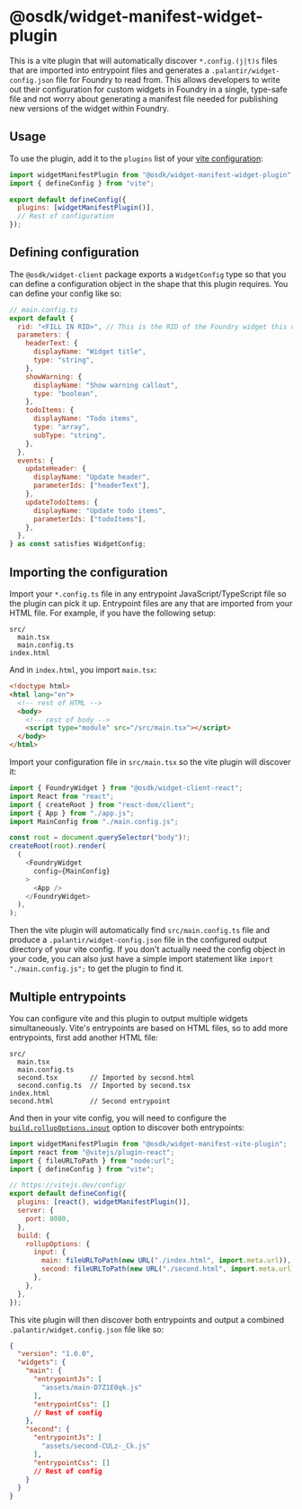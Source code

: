 # @osdk/widget-manifest-widget-plugin

This is a vite plugin that will automatically discover `*.config.(j|t)s` files that are imported into entrypoint files and generates a `.palantir/widget-config.json` file for Foundry to read from. This allows developers to write out their configuration for custom widgets in Foundry in a single, type-safe file and not worry about generating a manifest file needed for publishing new versions of the widget within Foundry.

## Usage

To use the plugin, add it to the `plugins` list of your [vite configuration](https://vitejs.dev/config/):

```js
import widgetManifestPlugin from "@osdk/widget-manifest-widget-plugin";
import { defineConfig } from "vite";

export default defineConfig({
  plugins: [widgetManifestPlugin()],
  // Rest of configuration
});
```

## Defining configuration

The `@osdk/widget-client` package exports a `WidgetConfig` type so that you can define a configuration object in the shape that this plugin requires. You can define your config like so:

```js
// main.config.ts
export default {
  rid: "<FILL IN RID>", // This is the RID of the Foundry widget this code will publish to
  parameters: {
    headerText: {
      displayName: "Widget title",
      type: "string",
    },
    showWarning: {
      displayName: "Show warning callout",
      type: "boolean",
    },
    todoItems: {
      displayName: "Todo items",
      type: "array",
      subType: "string",
    },
  },
  events: {
    updateHeader: {
      displayName: "Update header",
      parameterIds: ["headerText"],
    },
    updateTodoItems: {
      displayName: "Update todo items",
      parameterIds: ["todoItems"],
    },
  },
} as const satisfies WidgetConfig;
```

## Importing the configuration

Import your `*.config.ts` file in any entrypoint JavaScript/TypeScript file so the plugin can pick it up. Entrypoint files are any that are imported from your HTML file. For example, if you have the following setup:

```
src/
  main.tsx
  main.config.ts
index.html
```

And in `index.html`, you import `main.tsx`:

```html
<!doctype html>
<html lang="en">
  <!-- rest of HTML -->
  <body>
    <!-- rest of body -->
    <script type="module" src="/src/main.tsx"></script>
  </body>
</html>
```

Import your configuration file in `src/main.tsx` so the vite plugin will discover it:

```js
import { FoundryWidget } from "@osdk/widget-client-react";
import React from "react";
import { createRoot } from "react-dom/client";
import { App } from "./app.js";
import MainConfig from "./main.config.js";

const root = document.querySelector("body")!;
createRoot(root).render(
  (
    <FoundryWidget
      config={MainConfig}
    >
      <App />
    </FoundryWidget>
  ),
);
```

Then the vite plugin will automatically find `src/main.config.ts` file and produce a `.palantir/widget-config.json` file in the configured output directory of your vite config. If you don't actually need the config object in your code, you can also just have a simple import statement like `import "./main.config.js";` to get the plugin to find it.

## Multiple entrypoints

You can configure vite and this plugin to output multiple widgets simultaneously. Vite's entrypoints are based on HTML files, so to add more entrypoints, first add another HTML file:

```
src/
  main.tsx
  main.config.ts
  second.tsx        // Imported by second.html 
  second.config.ts  // Imported by second.tsx
index.html
second.html         // Second entrypoint
```

And then in your vite config, you will need to configure the [`build.rollupOptions.input`](https://rollupjs.org/configuration-options/#input) option to discover both entrypoints:

```js
import widgetManifestPlugin from "@osdk/widget-manifest-vite-plugin";
import react from "@vitejs/plugin-react";
import { fileURLToPath } from "node:url";
import { defineConfig } from "vite";

// https://vitejs.dev/config/
export default defineConfig({
  plugins: [react(), widgetManifestPlugin()],
  server: {
    port: 8080,
  },
  build: {
    rollupOptions: {
      input: {
        main: fileURLToPath(new URL("./index.html", import.meta.url)),
        second: fileURLToPath(new URL("./second.html", import.meta.url)),
      },
    },
  },
});
```

This vite plugin will then discover both entrypoints and output a combined `.palantir/widget.config.json` file like so:

```json
{
  "version": "1.0.0",
  "widgets": {
    "main": {
      "entrypointJs": [
        "assets/main-D7Z1E0qk.js"
      ],
      "entrypointCss": []
      // Rest of config
    },
    "second": {
      "entrypointJs": [
        "assets/second-CULz-_Ck.js"
      ],
      "entrypointCss": []
      // Rest of config
    }
  }
}
```
